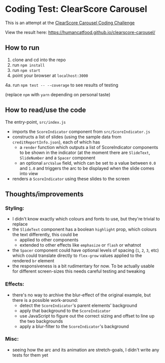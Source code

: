 # Coding Test: ClearScore Carousel

This is an attempt at the [ClearScore Carousel Coding Challenge](https://github.com/ClearScore/tech-screen/tree/master/carousel)

View the result here: https://humancatfood.github.io/clearscore-carousel/

## How to run

1. clone and cd into the repo
2. run `npm install`
3. run `npm start`
4. point your browser at `localhost:3000`

4a. run `npm test -- --coverage` to see results of testing

(replace `npm` with `yarn` depending on personal taste)

## How to read/use the code

The entry-point, `src/index.js`

- imports the `ScoreIndicator` component from `src/ScoreIndicator.js`
- constructs a list of slides (using the sample data from `creditReportInfo.json`), each of which has
  - a `render` function which outputs a list of ScoreIndicator components to be shown in the indicator (at the moment there are `SlideText`, `SlideNumber` and a `Spacer` component
  - an optional `arcValue` field, which can be set to a value between `0.0` and `1.0` and triggers the arc to be displayed when the slide comes into view
- renders a `ScoreIndicator` using these slides to the screen


## Thoughts/improvements

### Styling:

- I didn't know exactly which colours and fonts to use, but they're trivial to replace
- the `SlideText` component has a boolean `highlight` prop, which colours the text differently, this could be
  - applied to other components
  - extended to other effects like `emphasize` or `flash` or whatnot
- the `Spacer` component could have optional levels of spacing (`1`, `2`, `3`, etc) which could translate directly to `flex-grow` values applied to the rendered `br` element
- the responsiveness is a bit rudimentary for now. To be actually usable for different screen-sizes this needs careful testing and tweaking 

### Effects:

- there's no way to archive the blur-effect of the original example, but there is a possible work-around:
  - detect the `ScoreIndicator`'s parent elements' background
  - apply that background to the `ScoreIndicator`
  - use JavaScript to figure out the correct sizing and offset to line up the two backgrounds
  - apply a blur-filter to the `ScoreIndicator`'s background

### Misc:

- seeing how the arc and its animation are stretch-goals, I didn't write any tests for them yet
